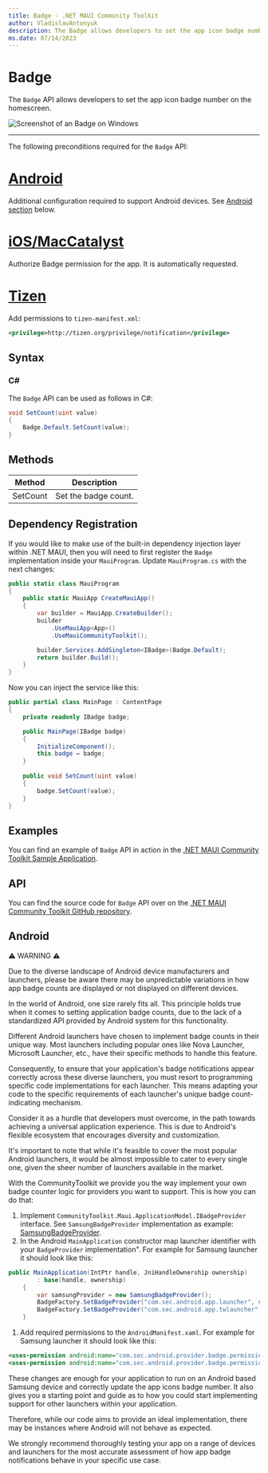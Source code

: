 ```yaml
---
title: Badge - .NET MAUI Community Toolkit
author: VladislavAntonyuk
description: The Badge allows developers to set the app icon badge number on the homescreen.
ms.date: 07/14/2023
---
```


# Badge

The `Badge` API allows developers to set the app icon badge number on the homescreen.

![Screenshot of an Badge on Windows](../images/essentials/badge-windows.png "Badge on Windows")

---

The following preconditions required for the `Badge` API:

# [Android](#tab/android)
Additional configuration required to support Android devices. See [Android section](#Android) below.

# [iOS/MacCatalyst](#tab/ios)

Authorize Badge permission for the app. It is automatically requested.

# [Tizen](#tab/tizen)

Add permissions to `tizen-manifest.xml`:

```xml
<privilege>http://tizen.org/privilege/notification</privilege>
```

## Syntax

### C#

The `Badge` API can be used as follows in C#:

```csharp
void SetCount(uint value)
{
    Badge.Default.SetCount(value);
}
```

## Methods

|Method  |Description  |
|---------|---------|
| SetCount | Set the badge count. |

## Dependency Registration

If you would like to make use of the built-in dependency injection layer within .NET MAUI, then you will need to first register the `Badge` implementation inside your `MauiProgram`.
Update `MauiProgram.cs` with the next changes:

```csharp
public static class MauiProgram
{
    public static MauiApp CreateMauiApp()
    {
        var builder = MauiApp.CreateBuilder();
        builder
            .UseMauiApp<App>()
			.UseMauiCommunityToolkit();

		builder.Services.AddSingleton<IBadge>(Badge.Default);
        return builder.Build();
    }
}
```

Now you can inject the service like this:

```csharp
public partial class MainPage : ContentPage
{
    private readonly IBadge badge;

	public MainPage(IBadge badge)
	{
		InitializeComponent();
        this.badge = badge;
	}
	
	public void SetCount(uint value)
    {
        badge.SetCount(value);
    }
}
```

## Examples

You can find an example of `Badge` API in action in the [.NET MAUI Community Toolkit Sample Application](https://github.com/CommunityToolkit/Maui/blob/main/samples/CommunityToolkit.Maui.Sample/Pages/Essentials/BadgePage.xaml).

## API

You can find the source code for `Badge` API over on the [.NET MAUI Community Toolkit GitHub repository](https://github.com/CommunityToolkit/Maui/blob/main/src/CommunityToolkit.Maui.Core/Essentials/Badge/IBadge.shared.cs).

## Android

⚠️ WARNING ⚠️ 

Due to the diverse landscape of Android device manufacturers and launchers, please be aware there may be unpredictable variations in how app badge counts are displayed or not displayed on different devices. 

In the world of Android, one size rarely fits all. This principle holds true when it comes to setting application badge counts, due to the lack of a standardized API provided by Android system for this functionality.

Different Android launchers have chosen to implement badge counts in their unique way. Most launchers including popular ones like Nova Launcher, Microsoft Launcher, etc., have their specific methods to handle this feature.

Consequently, to ensure that your application's badge notifications appear correctly across these diverse launchers, you must resort to programming specific code implementations for each launcher. This means adapting your code to the specific requirements of each launcher's unique badge count-indicating mechanism.

Consider it as a hurdle that developers must overcome, in the path towards achieving a universal application experience. This is due to Android's flexible ecosystem that encourages diversity and customization.

It's important to note that while it's feasible to cover the most popular Android launchers, it would be almost impossible to cater to every single one, given the sheer number of launchers available in the market.

With the CommunityToolkit we provide you the way implement your own badge counter logic for providers you want to support. This is how you can do that:

1. Implement `CommunityToolkit.Maui.ApplicationModel.IBadgeProvider` interface. See `SamsungBadgeProvider` implementation as example: [SamsungBadgeProvider](https://github.com/CommunityToolkit/Maui/blob/main/samples/CommunityToolkit.Maui.Sample/Platforms/Android/SamsungBadgeProvider.cs).
1. In the Android `MainApplication` constructor map launcher identifier with your `BadgeProvider` implementation". For example for Samsung launcher it should look like this:
```csharp
public MainApplication(IntPtr handle, JniHandleOwnership ownership)
		: base(handle, ownership)
	{
		var samsungProvider = new SamsungBadgeProvider();
		BadgeFactory.SetBadgeProvider("com.sec.android.app.launcher", samsungProvider);
		BadgeFactory.SetBadgeProvider("com.sec.android.app.twlauncher", samsungProvider);
	}
```
1. Add required permissions to the `AndroidManifest.xaml`.  For example for Samsung launcher it should look like this:
```xml
<uses-permission android:name="com.sec.android.provider.badge.permission.READ" />
<uses-permission android:name="com.sec.android.provider.badge.permission.WRITE" />
```

These changes are enough for your application to run on an Android based Samsung device and correctly update the app icons badge number. It also gives you a starting point and guide as to how you could start implementing support for other launchers within your application.

Therefore, while our code aims to provide an ideal implementation, there may be instances where Android will not behave as expected. 

We strongly recommend thoroughly testing your app on a range of devices and launchers for the most accurate assessment of how app badge notifications behave in your specific use case.